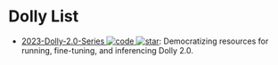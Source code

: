 # Dolly List

- [2023-Dolly-2.0-Series ![code](https://ng-tech.icu/assets/code.svg) ![star](https://img.shields.io/github/stars/kw2828/Dolly-2.0-Series)](https://github.com/kw2828/Dolly-2.0-Series): Democratizing resources for running, fine-tuning, and inferencing Dolly 2.0.
